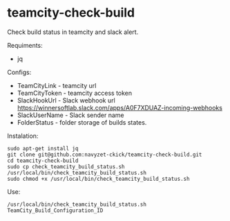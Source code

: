 # teamcity-check-build
Check build status in teamcity and slack alert.

Requiments:
* jq 

Configs:
* TeamCityLink - teamcity url
* TeamCityToken - teamcity access token 
* SlackHookUrl - Slack webhook url https://winnersoftlab.slack.com/apps/A0F7XDUAZ-incoming-webhooks
* SlackUserName - Slack sender name
* FolderStatus - folder storage of builds states.

Instalation:

    sudo apt-get install jq
    git clone git@github.com:navyzet-ckick/teamcity-check-build.git
    cd teamcity-check-build
    sudo cp check_teamcity_build_status.sh /usr/local/bin/check_teamcity_build_status.sh
    sudo chmod +x /usr/local/bin/check_teamcity_build_status.sh

Use:
    
    /usr/local/bin/check_teamcity_build_status.sh TeamCity_Build_Configuration_ID
